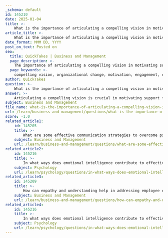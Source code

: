 ```yaml
---
_schema: default
id: 145210
date: 2025-01-04
title: >-
    What is the importance of articulating a compelling vision in motivating support for change?
article_title: >-
    What is the importance of articulating a compelling vision in motivating support for change?
date_format: MMM DD, YYYY
post_on_text: Posted on
seo:
  title: QuickTakes | Business and Management
  page_description: >-
    The importance of articulating a compelling vision in motivating support for change in organizations, emphasizing clarity, engagement, cultural values, and emotional connections.
  page_keywords: >-
    compelling vision, organizational change, motivation, engagement, clarity of objectives, cultural foundation, change champions, emotional engagement, storytelling, resistance to change
author: QuickTakes
question: >-
    What is the importance of articulating a compelling vision in motivating support for change?
answer: >-
    Articulating a compelling vision is crucial in motivating support for change within an organization for several reasons:\n\n1. **Clarification of Objectives**: A well-defined vision provides clarity regarding the goals and objectives of the change initiative. It helps employees understand what the organization aims to achieve and why the change is necessary. This clarity reduces ambiguity and aligns everyone towards a common purpose.\n\n2. **Motivation and Engagement**: A compelling vision inspires confidence and fosters a sense of belonging among team members. When leaders communicate a clear and inspiring vision, it energizes the team, encouraging individuals to contribute their best efforts. This motivation is essential for achieving extraordinary results and cultivating a strong organizational culture.\n\n3. **Cultural Foundation**: Visionary leaders articulate a set of values that underpin the culture they wish to cultivate. This is particularly important during times of change or crisis, as a strong vision can guide behavior and establish norms that align with the organization's goals. It helps in creating a shared understanding of what is important and desirable within the organization.\n\n4. **Facilitating Change**: A compelling vision helps stakeholders connect with the change at a deeper level. By effectively communicating the benefits and opportunities associated with the vision, leaders can inspire commitment and drive successful organizational change. This connection can reduce resistance to change, as employees see how the change aligns with their values and the organization's future.\n\n5. **Emotional Engagement**: Utilizing storytelling and narratives that resonate with the workforce can enhance emotional engagement. When leaders share stories that illustrate the vision and its impact, it fosters a connection to the change initiative, making it more relatable and less intimidating.\n\n6. **Empowerment of Change Champions**: Identifying and empowering change champions within the organization can reinforce the desired culture. These individuals can serve as role models and advocates for change, helping to influence their peers positively and creating a supportive environment for the transition.\n\nIn summary, a compelling vision not only clarifies objectives but also motivates and engages team members, establishes a cultural foundation, facilitates change, and fosters emotional connections. This multifaceted approach is vital for garnering support and successfully implementing change within an organization.
subject: Business and Management
file_name: what-is-the-importance-of-articulating-a-compelling-vision-in-motivating-support-for-change.md
url: /learn/business-and-management/questions/what-is-the-importance-of-articulating-a-compelling-vision-in-motivating-support-for-change
score: -1.0
related_article1:
    id: 145205
    title: >-
        What are some effective communication strategies to overcome psychological resistance to change?
    subject: Business and Management
    url: /learn/business-and-management/questions/what-are-some-effective-communication-strategies-to-overcome-psychological-resistance-to-change
related_article2:
    id: 145216
    title: >-
        In what ways does emotional intelligence contribute to effective leadership during change?
    subject: Psychology
    url: /learn/psychology/questions/in-what-ways-does-emotional-intelligence-contribute-to-effective-leadership-during-change
related_article3:
    id: 145209
    title: >-
        How can empathy and understanding help in addressing employee concerns during change?
    subject: Business and Management
    url: /learn/business-and-management/questions/how-can-empathy-and-understanding-help-in-addressing-employee-concerns-during-change
related_article4:
    id: 145216
    title: >-
        In what ways does emotional intelligence contribute to effective leadership during change?
    subject: Psychology
    url: /learn/psychology/questions/in-what-ways-does-emotional-intelligence-contribute-to-effective-leadership-during-change
---
```


&nbsp;